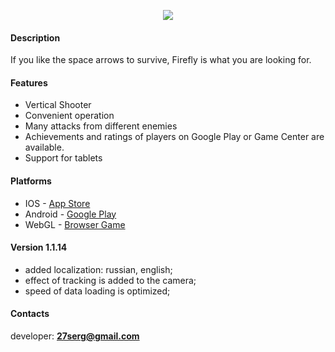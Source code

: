 <p align="center">
  <img src="https://pp.userapi.com/c841435/v841435482/54a7b/X-RQks0D9eA.jpg">
</p>

#### Description #### 
If you like the space arrows to survive, Firefly is what you are looking for.

#### Features ####
* Vertical Shooter
* Convenient operation
* Many attacks from different enemies
* Achievements and ratings of players on Google Play or Game Center are available.
* Support for tablets

#### Platforms ####
* IOS - [App Store](https://itunes.apple.com/us/app/firefly-up/id1329494961?l=ru&ls=1&mt=8)
* Android - [Google Play](https://play.google.com/store/apps/details?id=com.carlcori.firefly) 
* WebGL - [Browser Game](https://dworkinnn.github.io/)

#### Version 1.1.14 ####
* added localization: russian, english;
* effect of tracking is added to the camera;
* speed of data loading is optimized;

#### Contacts ####
developer: **27serg@gmail.com**
